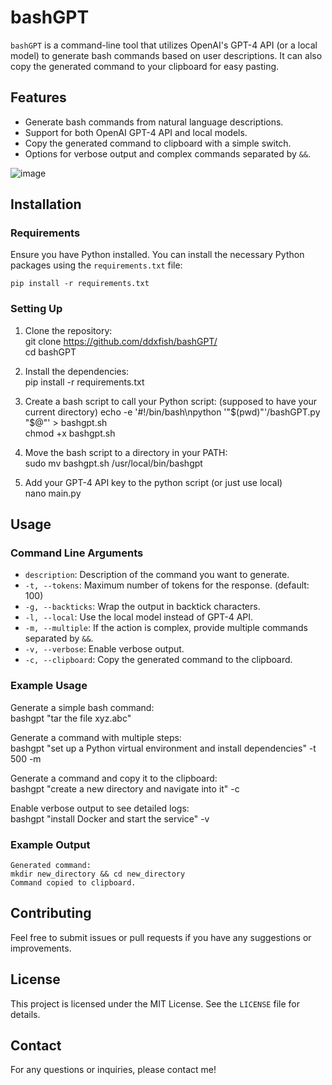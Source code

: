 # bashGPT

`bashGPT` is a command-line tool that utilizes OpenAI's GPT-4 API (or a local model) to generate bash commands based on user descriptions. It can also copy the generated command to your clipboard for easy pasting.

## Features

- Generate bash commands from natural language descriptions.
- Support for both OpenAI GPT-4 API and local models.
- Copy the generated command to clipboard with a simple switch.
- Options for verbose output and complex commands separated by `&&`.

![image](https://github.com/ddxfish/bashGPT/assets/6764685/32be7ca9-5bb3-475e-840d-c838d3dfc289)


## Installation

### Requirements

Ensure you have Python installed. You can install the necessary Python packages using the `requirements.txt` file:

    pip install -r requirements.txt

### Setting Up

1. Clone the repository:  
    git clone https://github.com/ddxfish/bashGPT/  
    cd bashGPT

2. Install the dependencies:  
    pip install -r requirements.txt  

3. Create a bash script to call your Python script: (supposed to have your current directory)
    echo -e '#!/bin/bash\npython '"$(pwd)"'/bashGPT.py "$@"' > bashgpt.sh  
    chmod +x bashgpt.sh

4. Move the bash script to a directory in your PATH:  
    sudo mv bashgpt.sh /usr/local/bin/bashgpt  

5. Add your GPT-4 API key to the python script (or just use local)  
    nano main.py  

## Usage

### Command Line Arguments

- `description`: Description of the command you want to generate.
- `-t, --tokens`: Maximum number of tokens for the response. (default: 100)
- `-g, --backticks`: Wrap the output in backtick characters.
- `-l, --local`: Use the local model instead of GPT-4 API.
- `-m, --multiple`: If the action is complex, provide multiple commands separated by `&&`.
- `-v, --verbose`: Enable verbose output.
- `-c, --clipboard`: Copy the generated command to the clipboard.

### Example Usage

Generate a simple bash command:  
    bashgpt "tar the file xyz.abc" 

Generate a command with multiple steps:  
    bashgpt "set up a Python virtual environment and install dependencies" -t 500 -m

Generate a command and copy it to the clipboard:  
    bashgpt "create a new directory and navigate into it" -c

Enable verbose output to see detailed logs:  
    bashgpt "install Docker and start the service" -v

### Example Output

    Generated command:
    mkdir new_directory && cd new_directory
    Command copied to clipboard.

## Contributing

Feel free to submit issues or pull requests if you have any suggestions or improvements.

## License

This project is licensed under the MIT License. See the `LICENSE` file for details.

## Contact

For any questions or inquiries, please contact me!
